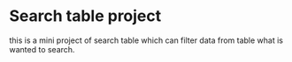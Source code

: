 # Search table project

this is a mini project of search table which can filter data from table what is wanted to search.
